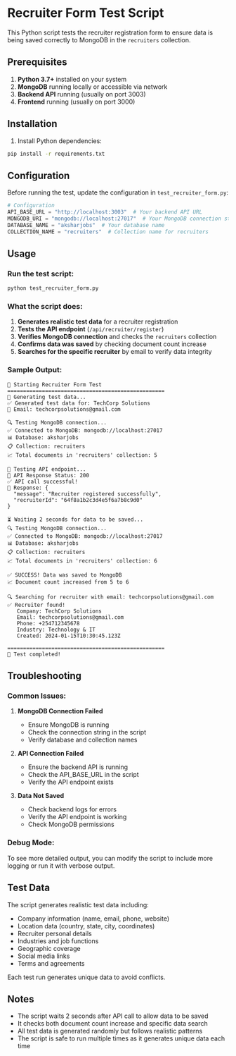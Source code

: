 # Recruiter Form Test Script

This Python script tests the recruiter registration form to ensure data is being saved correctly to MongoDB in the `recruiters` collection.

## Prerequisites

1. **Python 3.7+** installed on your system
2. **MongoDB** running locally or accessible via network
3. **Backend API** running (usually on port 3003)
4. **Frontend** running (usually on port 3000)

## Installation

1. Install Python dependencies:
```bash
pip install -r requirements.txt
```

## Configuration

Before running the test, update the configuration in `test_recruiter_form.py`:

```python
# Configuration
API_BASE_URL = "http://localhost:3003"  # Your backend API URL
MONGODB_URI = "mongodb://localhost:27017"  # Your MongoDB connection string
DATABASE_NAME = "aksharjobs"  # Your database name
COLLECTION_NAME = "recruiters"  # Collection name for recruiters
```

## Usage

### Run the test script:
```bash
python test_recruiter_form.py
```

### What the script does:

1. **Generates realistic test data** for a recruiter registration
2. **Tests the API endpoint** (`/api/recruiter/register`)
3. **Verifies MongoDB connection** and checks the `recruiters` collection
4. **Confirms data was saved** by checking document count increase
5. **Searches for the specific recruiter** by email to verify data integrity

### Sample Output:

```
🚀 Starting Recruiter Form Test
==================================================
📝 Generating test data...
✅ Generated test data for: TechCorp Solutions
📧 Email: techcorpsolutions@gmail.com

🔍 Testing MongoDB connection...
✅ Connected to MongoDB: mongodb://localhost:27017
📊 Database: aksharjobs
📋 Collection: recruiters
📈 Total documents in 'recruiters' collection: 5

🧪 Testing API endpoint...
📡 API Response Status: 200
✅ API call successful!
📄 Response: {
  "message": "Recruiter registered successfully",
  "recruiterId": "64f8a1b2c3d4e5f6a7b8c9d0"
}

⏳ Waiting 2 seconds for data to be saved...
🔍 Testing MongoDB connection...
✅ Connected to MongoDB: mongodb://localhost:27017
📊 Database: aksharjobs
📋 Collection: recruiters
📈 Total documents in 'recruiters' collection: 6

✅ SUCCESS! Data was saved to MongoDB
📈 Document count increased from 5 to 6

🔍 Searching for recruiter with email: techcorpsolutions@gmail.com
✅ Recruiter found!
   Company: TechCorp Solutions
   Email: techcorpsolutions@gmail.com
   Phone: +254712345678
   Industry: Technology & IT
   Created: 2024-01-15T10:30:45.123Z

==================================================
🏁 Test completed!
```

## Troubleshooting

### Common Issues:

1. **MongoDB Connection Failed**
   - Ensure MongoDB is running
   - Check the connection string in the script
   - Verify database and collection names

2. **API Connection Failed**
   - Ensure the backend API is running
   - Check the API_BASE_URL in the script
   - Verify the API endpoint exists

3. **Data Not Saved**
   - Check backend logs for errors
   - Verify the API endpoint is working
   - Check MongoDB permissions

### Debug Mode:

To see more detailed output, you can modify the script to include more logging or run it with verbose output.

## Test Data

The script generates realistic test data including:
- Company information (name, email, phone, website)
- Location data (country, state, city, coordinates)
- Recruiter personal details
- Industries and job functions
- Geographic coverage
- Social media links
- Terms and agreements

Each test run generates unique data to avoid conflicts.

## Notes

- The script waits 2 seconds after API call to allow data to be saved
- It checks both document count increase and specific data search
- All test data is generated randomly but follows realistic patterns
- The script is safe to run multiple times as it generates unique data each time
